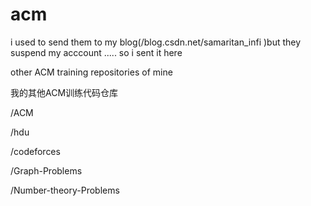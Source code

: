 # acm
i used to send them to my blog(/blog.csdn.net/samaritan_infi )but they suspend my acccount ..... so i sent it here

other ACM training repositories of mine 

我的其他ACM训练代码仓库

/ACM

/hdu

/codeforces

/Graph-Problems

/Number-theory-Problems

